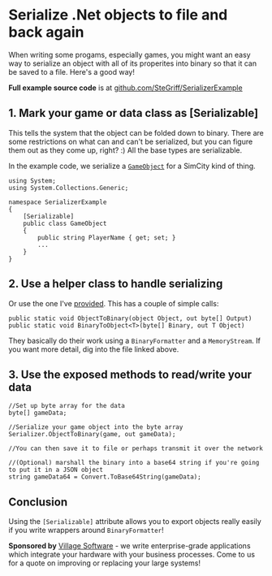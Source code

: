 # Serialize .Net objects to file and back again

When writing some progams, especially games, you might want an easy way to serialize an object with all of its properites into binary so that it can be saved to a file. Here's a good way!

**Full example source code** is at [github.com/SteGriff/SerializerExample](https://github.com/SteGriff/SerializerExample)

## 1. Mark your game or data class as [Serializable]

This tells the system that the object can be folded down to binary. There are some restrictions on what can and can't be serialized, but you can figure them out as they come up, right? :) All the base types are serializable.

In the example code, we serialize a [`GameObject`](https://github.com/SteGriff/SerializerExample/blob/master/SerializerExample/GameObject.cs) for a SimCity kind of thing.

	using System;
	using System.Collections.Generic;

	namespace SerializerExample
	{
		[Serializable]
		public class GameObject
		{
			public string PlayerName { get; set; }
			...
		}
	}
	
## 2. Use a helper class to handle serializing

Or use the one I've [provided](https://github.com/SteGriff/SerializerExample/blob/master/SerializerExample/Serializer.cs). This has a couple of simple calls:

	public static void ObjectToBinary(object Object, out byte[] Output)
	public static void BinaryToObject<T>(byte[] Binary, out T Object)

They basically do their work using a `BinaryFormatter` and a `MemoryStream`. If you want more detail, dig into the file linked above.

## 3. Use the exposed methods to read/write your data

	//Set up byte array for the data
	byte[] gameData;

	//Serialize your game object into the byte array
	Serializer.ObjectToBinary(game, out gameData);

	//You can then save it to file or perhaps transmit it over the network
	
	//(Optional) marshall the binary into a base64 string if you're going to put it in a JSON object
	string gameData64 = Convert.ToBase64String(gameData);

## Conclusion

Using the `[Serializable]` attribute allows you to export objects really easily if you write wrappers around `BinaryFormatter`!

**Sponsored by** [Village Software](http://villagesoftware.co.uk/) - we write enterprise-grade applications which integrate your hardware with your business processes. Come to us for a quote on improving or replacing your large systems!